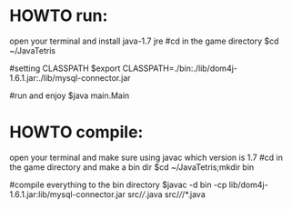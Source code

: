 # HOWTO run:
open your terminal and install java-1.7 jre
  #cd in the game directory
  $cd ~/JavaTetris

  #setting CLASSPATH
  $export CLASSPATH=./bin:./lib/dom4j-1.6.1.jar:./lib/mysql-connector.jar

  #run and enjoy
  $java main.Main

# HOWTO compile:
open your terminal and make sure using javac which
version is 1.7
  #cd in the game directory and make a bin dir
  $cd ~/JavaTetris;mkdir bin

  #compile everything to the bin directory
  $javac -d bin -cp lib/dom4j-1.6.1.jar:lib/mysql-connector.jar src/*/*.java src/*/*/*.java
